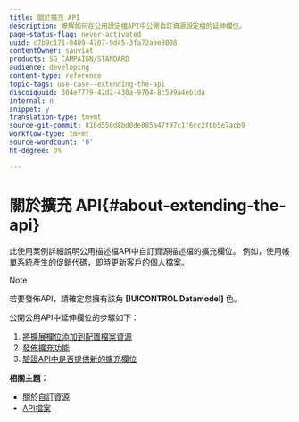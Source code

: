 ```yaml
---
title: 關於擴充 API
description: 瞭解如何在公用設定檔API中公開自訂資源設定檔的延伸欄位。
page-status-flag: never-activated
uuid: c7b9c171-0409-4707-9d45-3fa72aee8008
contentOwner: sauviat
products: SG_CAMPAIGN/STANDARD
audience: developing
content-type: reference
topic-tags: use-case--extending-the-api
discoiquuid: 304e7779-42d2-430a-9704-8c599a4eb1da
internal: n
snippet: y
translation-type: tm+mt
source-git-commit: 816d550d8bd0de085a47f97c1f6cc2fbb5e7acb9
workflow-type: tm+mt
source-wordcount: '0'
ht-degree: 0%

---
```



# 關於擴充 API{#about-extending-the-api}

此使用案例詳細說明公用描述檔API中自訂資源描述檔的擴充欄位。 例如，使用帳單系統產生的促銷代碼，即時更新客戶的個人檔案。

>[!NOTE]
>
>若要發佈API，請確定您擁有該角 **[!UICONTROL Datamodel]** 色。

公開公用API中延伸欄位的步驟如下：

1. [將擴展欄位添加到配置檔案資源](../../developing/using/step-1--add-extension-fields-to-the-profile-resource.md)
1. [發佈擴充功能](../../developing/using/step-2--publish-the-extension.md)
1. [驗證API中是否提供新的擴充欄位](../../developing/using/step-3--verify-the-extension.md)

**相關主題：**

* [關於自訂資源](../../developing/using/data-model-concepts.md)
* [API檔案](../../api/using/get-started-apis.md)
